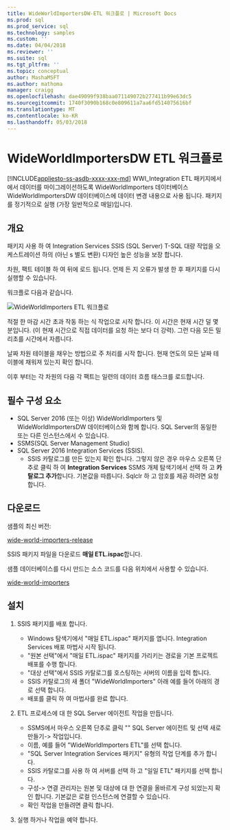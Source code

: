 ```yaml
---
title: WideWorldImportersDW-ETL 워크플로 | Microsoft Docs
ms.prod: sql
ms.prod_service: sql
ms.technology: samples
ms.custom: ''
ms.date: 04/04/2018
ms.reviewer: ''
ms.suite: sql
ms.tgt_pltfrm: ''
ms.topic: conceptual
author: MashaMSFT
ms.author: mathoma
manager: craigg
ms.openlocfilehash: dae49099f938baa071149072b277411b99e63dc5
ms.sourcegitcommit: 1740f3090b168c0e809611a7aa6fd514075616bf
ms.translationtype: MT
ms.contentlocale: ko-KR
ms.lasthandoff: 05/03/2018
---
```

# <a name="wideworldimportersdw-etl-workflow"></a>WideWorldImportersDW ETL 워크플로
[!INCLUDE[appliesto-ss-asdb-xxxx-xxx-md](../includes/appliesto-ss-asdb-xxxx-xxx-md.md)]
WWI_Integration ETL 패키지에서에서 데이터를 마이그레이션하도록 WideWorldImporters 데이터베이스 WideWorldImportersDW 데이터베이스에 데이터 변경 내용으로 사용 됩니다. 패키지를 정기적으로 실행 (가장 일반적으로 매일)입니다.

## <a name="overview"></a>개요

패키지 사용 하 여 Integration Services SSIS (SQL Server) T-SQL 대량 작업을 오케스트레이션 하의 (아닌 s 별도 변환) 디자인 높은 성능을 보장 합니다.

차원, 팩트 테이블 하 여 뒤에 로드 됩니다. 언제 든 지 오류가 발생 한 후 패키지를 다시 실행할 수 있습니다.

워크플로 다음과 같습니다.

 ![WideWorldImporters ETL 워크플로](media/wide-world-importers/wideworldimporters-etl-workflow.png)

적절 한 마감 시간 초과 작동 하는 식 작업으로 시작 합니다. 이 시간은 현재 시간 덜 몇 분입니다. (이 현재 시간으로 직접 데이터를 요청 하는 보다 더 강력). 그런 다음 모든 밀리초를 시간에서 자릅니다.

날짜 차원 테이블을 채우는 방법으로 주 처리를 시작 합니다. 현재 연도의 모든 날짜 테이블에 채워져 있는지 확인 합니다.

이후 부터는 각 차원의 다음 각 팩트는 일련의 데이터 흐름 태스크를 로드합니다.

## <a name="prerequisites"></a>필수 구성 요소

- SQL Server 2016 (또는 이상) WideWorldImporters 및 WideWorldImportersDW 데이터베이스와 함께 합니다. SQL Server의 동일한 또는 다른 인스턴스에서 수 있습니다.
- SSMS(SQL Server Management Studio)
- SQL Server 2016 Integration Services (SSIS).
  - SSIS 카탈로그를 만든 있는지 확인 합니다. 그렇지 않은 경우 마우스 오른쪽 단추로 클릭 하 여 **Integration Services** SSMS 개체 탐색기에서 선택 하 고 **카탈로그 추가**합니다. 기본값을 따릅니다. Sqlclr 하 고 암호를 제공 하려면 요청 합니다.


## <a name="download"></a>다운로드

샘플의 최신 버전:

[wide-world-importers-release](http://go.microsoft.com/fwlink/?LinkID=800630)

SSIS 패키지 파일을 다운로드 **매일 ETL.ispac**합니다.

샘플 데이터베이스를 다시 만드는 소스 코드를 다음 위치에서 사용할 수 있습니다.

[wide-world-importers](https://github.com/Microsoft/sql-server-samples/tree/master/samples/databases/wide-world-importers/wwi-integration-etl)

## <a name="install"></a>설치

1. SSIS 패키지를 배포 합니다.
   - Windows 탐색기에서 "매일 ETL.ispac" 패키지를 엽니다. Integration Services 배포 마법사 시작 됩니다.
   - "원본 선택"에서 "매일 ETL.ispac" 패키지를 가리키는 경로을 기본 프로젝트 배포를 수행 합니다.
   - "대상 선택"에서 SSIS 카탈로그를 호스팅하는 서버의 이름을 입력 합니다.
   - SSIS 카탈로그의 새 폴더 "WideWorldImporters" 아래 예를 들어 아래의 경로 선택 합니다.
   - 배포를 클릭 하 여 마법사를 완료 합니다.

2. ETL 프로세스에 대 한 SQL Server 에이전트 작업을 만듭니다.
   - SSMS에서 마우스 오른쪽 단추로 클릭 "" SQL Server 에이전트 및 선택 새로 만들기-> 작업입니다.
   - 이름, 예를 들어 "WideWorldImporters ETL"를 선택 합니다.
   - "SQL Server Integration Services 패키지" 유형의 작업 단계를 추가 합니다.
   - SSIS 카탈로그를 사용 하 여 서버를 선택 하 고 "일일 ETL" 패키지를 선택 합니다.
   - 구성-> 연결 관리자는 원본 및 대상에 대 한 연결을 올바르게 구성 되었는지 확인 합니다. 기본값은 로컬 인스턴스에 연결할 수 있습니다.
   - 확인 작업을 만들려면 클릭 합니다.

3. 실행 하거나 작업을 예약 합니다.
